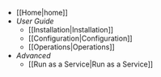 * [[Home|home]]
* _User Guide_
    * [[Installation|Installation]]
    * [[Configuration|Configuration]]
    * [[Operations|Operations]]
* _Advanced_
    * [[Run as a Service|Run as a Service]]